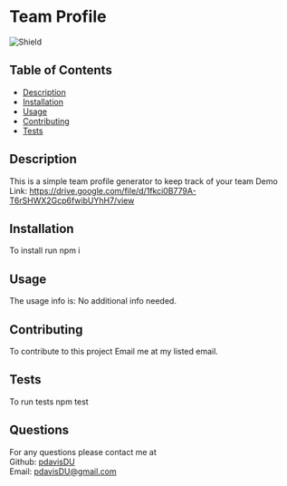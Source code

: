 # Team Profile
  ![Shield](https://img.shields.io/badge/license-MIT-blue)
  ## Table of Contents
  - [Description](#description)
  - [Installation](#command)
  - [Usage](#repo)
  - [Contributing](#contribute)
  - [Tests](#tests)

  ## Description
  This is a simple team profile generator to keep track of your team
  Demo Link: https://drive.google.com/file/d/1fkci0B779A-T6rSHWX2Gcp6fwibUYhH7/view
  ## Installation
  To install run npm i
  ## Usage
  The usage info is: No additional info needed.
  ## Contributing
  To contribute to this project Email me at my listed email.
  ## Tests
  To run tests npm test
  ## Questions
  For any questions please contact me at  
  Github: [pdavisDU](https://github.com/pdavisDU)  
  Email: pdavisDU@gmail.com

